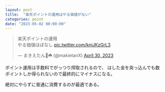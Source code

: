 ```yaml
---
layout: post
title:  "楽天ポイントの運用はやる価値がない"
categories: point
date: "2023-05-02 00:00:00"
---
```


<blockquote class="twitter-tweet tw-align-center"><p lang="ja" dir="ltr">楽天ポイントの運用<br>やる価値ほぼなし <a href="https://t.co/knjJKzGrL3">pic.twitter.com/knjJKzGrL3</a></p>&mdash; まきえたん🥦☘️ (@makietanX) <a href="https://twitter.com/makietanX/status/1652654666780651520?ref_src=twsrc%5Etfw">April 30, 2023</a></blockquote> <script async src="https://platform.twitter.com/widgets.js" charset="utf-8"></script>

ポイント運用は手数料でがっつり搾取されるので、
はした金を突っ込んでも数ポイントしか得られないので最終的にマイナスになる。

絶対にやらずに普通に消費するのが最適である。
